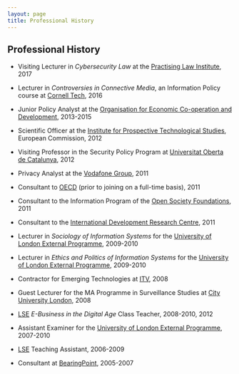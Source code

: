 ```yaml
---
layout: page
title: Professional History
---
```


## Professional History

- Visiting Lecturer in <i>Cybersecurity Law</i> at the <a href="http://www.pli.edu/" target="_blank">Practising Law Institute</a>, 2017

- Lecturer in <i>Controversies in Connective Media</i>, an Information Policy course at <a href="http://tech.cornell.edu/" target="_blank">Cornell Tech</a>, 2016

- Junior Policy Analyst at the <a href="http://oecd.org/" target="_blank">Organisation for Economic Co-operation and Development</a>, 2013-2015

- Scientific Officer at the <a href="https://ec.europa.eu/jrc/en/institutes/ipts" target="_blank">Institute for Prospective Technological Studies</a>, European Commission, 2012

- Visiting Professor in the Security Policy Program at <a href="http://www.uoc.edu/" target="_blank">Universitat Oberta de Catalunya</a>, 2012

- Privacy Analyst at the <a href="http://www.vodafone.com" target="_blank">Vodafone Group</a>, 2011

- Consultant to <a href="http://www.oecd.org" target="_blank">OECD</a> (prior to joining on a full-time basis), 2011

- Consultant to the Information Program of the <a href="http://www.opensocietyfoundations.org" target="_blank">Open Society Foundations</a>, 2011

- Consultant to the <a href="http://www.idrc.ca" target="_blank">International Development Research Centre</a>, 2011

- Lecturer in <i>Sociology of Information Systems</i> for the <a href="http://www.londoninternational.ac.uk" target="_blank">University of London External Programme</a>, 2009-2010

- Lecturer in <i>Ethics and Politics of Information Systems</i> for the <a href="http://www.londoninternational.ac.uk" target="_blank">University of London External Programme</a>, 2009-2010

- Contractor for Emerging Technologies at <a href="http://www.itv.com" target="_blank">ITV</a>, 2008

- Guest Lecturer for the MA Programme in Surveillance Studies at <a href="http://www.city.ac.uk" target="_blank">City University London</a>, 2008

- <a href="http://www.lse.ac.uk" target="_blank">LSE</a> <i>E-Business in the Digital Age</i> Class Teacher, 2008-2010, 2012

- Assistant Examiner for the <a href="http://www.londoninternational.ac.uk" target="_blank">University of London External Programme</a>, 2007-2010

- <a href="http://www.lse.ac.uk" target="_blank">LSE</a> Teaching Assistant, 2006-2009

- Consultant at <a href="http://www.bearingpoint.com" target="_blank">BearingPoint</a>, 2005-2007
